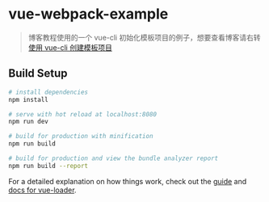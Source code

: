 # vue-webpack-example

> 博客教程使用的一个 vue-cli 初始化模板项目的例子，想要查看博客请右转 [使用 vue-cli 创建模板项目](https://blog.rxliuli.com/2018/11/08/javascript/%E4%BD%BF%E7%94%A8-vue-cli-%E5%88%9B%E5%BB%BA%E6%A8%A1%E6%9D%BF%E9%A1%B9%E7%9B%AE/)

## Build Setup

```bash
# install dependencies
npm install

# serve with hot reload at localhost:8080
npm run dev

# build for production with minification
npm run build

# build for production and view the bundle analyzer report
npm run build --report
```

For a detailed explanation on how things work, check out the [guide](http://vuejs-templates.github.io/webpack/) and [docs for vue-loader](http://vuejs.github.io/vue-loader).
